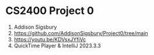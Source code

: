 # CS2400 Project 0

1. Addison Sigsbury
2. https://github.com/AddisonSigsbury/Project0/tree/main
3. https://youtu.be/KDVsxJYfiVc
4. QuickTime Player & IntelliJ 2023.3.3

